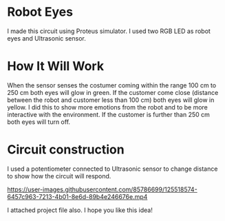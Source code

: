 # Robot Eyes


I made this circuit using Proteus simulator. I used two RGB LED as robot eyes and Ultrasonic sensor.



# How It Will Work

When the sensor senses the costumer coming within the range 100 cm to 250 cm both eyes will glow in green.
If the customer come close (distance between the robot and customer less than 100 cm) both eyes will glow in yellow.
I did this to show more emotions from the robot and to be more interactive with the environment.
If the customer is further than 250 cm both eyes will turn off.


# Circuit construction

I used a potentiometer connected to Ultrasonic sensor to change distance to show how the circuit will respond.




https://user-images.githubusercontent.com/85786699/125518574-6457c963-7213-4b01-8e6d-89b4e246676e.mp4




I attached project file also.
I hope you like this idea!
